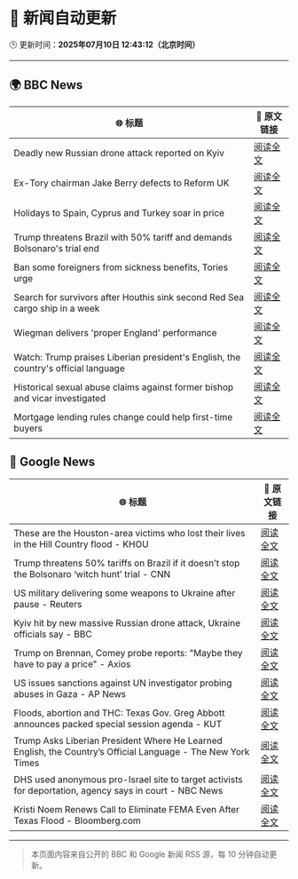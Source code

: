 # 🧠 新闻自动更新

🕒 更新时间：**2025年07月10日 12:43:12（北京时间）**

---

## 🌍 BBC News

| 🌐 标题 | 🔗 原文链接 |
|--------|-------------|
| Deadly new Russian drone attack reported on Kyiv | [阅读全文](https://www.bbc.com/news/articles/cj3rvpe06rxo) |
| Ex-Tory chairman Jake Berry defects to Reform UK | [阅读全文](https://www.bbc.com/news/articles/cx24lll3n99o) |
| Holidays to Spain, Cyprus and Turkey soar in price | [阅读全文](https://www.bbc.com/news/articles/clyndp097gro) |
| Trump threatens Brazil with 50% tariff and demands Bolsonaro's trial end | [阅读全文](https://www.bbc.com/news/articles/c784ee81y4zo) |
| Ban some foreigners from sickness benefits, Tories urge | [阅读全文](https://www.bbc.com/news/articles/c80p1gdvyggo) |
| Search for survivors after Houthis sink second Red Sea cargo ship in a week | [阅读全文](https://www.bbc.com/news/articles/c3071vp2d8yo) |
| Wiegman delivers 'proper England' performance | [阅读全文](https://www.bbc.com/sport/football/articles/c15w07p509jo) |
| Watch: Trump praises Liberian president's English, the country's official language | [阅读全文](https://www.bbc.com/news/videos/cdxl4gknwgno) |
| Historical sexual abuse claims against former bishop and vicar investigated | [阅读全文](https://www.bbc.com/news/articles/cg5zygv9p69o) |
| Mortgage lending rules change could help first-time buyers | [阅读全文](https://www.bbc.com/news/articles/cj0mny9pm2do) |

## 📰 Google News

| 🌐 标题 | 🔗 原文链接 |
|--------|-------------|
| These are the Houston-area victims who lost their lives in the Hill Country flood - KHOU | [阅读全文](https://news.google.com/rss/articles/CBMi7gFBVV95cUxOdkxtdDdIWWo4SExPa21WVWlRTENfYVNSM3F5cjVfam4ySkEzWmhxcjBGZVlDRklwZ1hkeUwtbGRYdllKS1pXSG5lOHN2a0ZuUjNXZHVIaDIwRlVTVjUxUERkWVhGUmRaOElBUzZEOE1adTBBNS1Oa0tDSHR0Vm1LTXptaUhQVmRSdThHWTB0MlkybnFfSENGSEZxR0hla1lUMTZHNVV5T3l2Nk1wc1c0LUpHQXB6NGhNRkxSRFI2Z2Rta2VBQWYzZ0k1TTJDREdOWlBsY2YzaGVnNklYOE9hRENZN2g2eTAzRklHdDVn?oc=5) |
| Trump threatens 50% tariffs on Brazil if it doesn’t stop the Bolsonaro ‘witch hunt’ trial - CNN | [阅读全文](https://news.google.com/rss/articles/CBMia0FVX3lxTFBnUlFCelRIRWZsTkhYWjVDRmtyaFpmN2FzdXh6amFJbUo1d3dHZkVBQkZpWHBoOGJMYVE3SW5SOVBNcGxXMjFXYnFqUXJHa0pfRmpJN3VoazhjZkxFV0psWDU0RUliVS1NV1Yw0gFwQVVfeXFMT0g5ZW1IZFhTaVBrS0E5b2NIU3pxN3FVbGtzclpnUlhxYVcyelQxY0wtc19UaGNhb2g1WTJPeklMTjg2SDF5V1FDcEl6clVrTkZubXFENjJJVW80MnIyMGNicC0xUzZDdWZUWF9kT0xxMA?oc=5) |
| US military delivering some weapons to Ukraine after pause - Reuters | [阅读全文](https://news.google.com/rss/articles/CBMiugFBVV95cUxQblpaeG1kdklwY3lnMzU0NFFNTERtMy04UDE0R2g2VUtCN0V1NzdoVHljc1hFcFhkRkZ1UHMwcmJYRVloQ3Q0QUJ0dXRVMVB2dEJKWWpGY3ZhYTV0OUFoaTd5MmV6NXpiNWVlQ25mUUdmaXdLZEVJTjlwRWhlek5WTi1BVGdHbWI4NFhBTmt2MUlxc0x5VU9HQXBsMmYtMGJ3eWx5UVJNejBrajJWNHVOcjV6ZGtPcm5aaGc?oc=5) |
| Kyiv hit by new massive Russian drone attack, Ukraine officials say - BBC | [阅读全文](https://news.google.com/rss/articles/CBMiWkFVX3lxTE1uUWpYNnZrQWxnS0ZUelVxczBwWHpZbWY1dlFpVkpGSElEZUpXUENwejNEQldpQl9TQndFV3p6Nm83NUFPcDZ5cnROS2FDcWpSWmFlZDRGU1lSd9IBX0FVX3lxTFBOVnluSmhUdjRVVkoxQmxSRG50MEdJcjFHNFp5YURMNGg5bTRkYmZkYlMwNlk3UVUyeEQwMi1JUS1HT3pHTGN4QUNubmg0NjIxUF9WS0JEdXFFLWstR3Jj?oc=5) |
| Trump on Brennan, Comey probe reports: "Maybe they have to pay a price" - Axios | [阅读全文](https://news.google.com/rss/articles/CBMiekFVX3lxTE5GWTYxVGVYWUg5ZmpLTk90Vmh4cTAxY0U4czNuTzFyMUZkalBkS0pGZHRmMk45WVRlQ0VGQUp6bFJrSTJFS1FyR3U1dml2WkRYelUtZkNEdEZQbFdQOFZRa0l2QkMzQ0tyelI5M1hDU3N0MDdnZmQzQjFB?oc=5) |
| US issues sanctions against UN investigator probing abuses in Gaza - AP News | [阅读全文](https://news.google.com/rss/articles/CBMisgFBVV95cUxOdGlHSlBvVFFQX196bXVsVTVWUzJYSFh2NXRtQXNrbVFubVRZaXFhUElIdk11YnlWUDN3T1VpOUxUVUpkX0RmellTTEtEczZjbVRzTlpqQXJiUXA3NV9mR3ZVYkI0elFlU2o0dXBSd1dVUDdBY0ZQZmFVaXVlZVZZb3gwVEkyM2FXYTJnaFlaTVVHTk5yV2R0by1zUmJvVU1VUVdRS0dDcEw5UVlfN3RJQW5n?oc=5) |
| Floods, abortion and THC: Texas Gov. Greg Abbott announces packed special session agenda - KUT | [阅读全文](https://news.google.com/rss/articles/CBMiyAFBVV95cUxORFE3ekdrZDFfZFc2eFRFeUc0ZEk5OG1XaEcwUF9VV21pVTdUb0c4WVV2bUh2MlJXODhZNjVVcjJjeExhcFZTQ3g1YTRhb09GbkhvNmlaWHE0dHhuUFZVVnNicEF5WkwzSHVScmhuOFNrZ3BBZ3Ixc25CSUVZQm5jYjVEM19OS29yc3paZjRFWDRBRnhvcF8yRlBEYXFPY3IyTk5jemwwV3J1MEJvTl9tbVlnUF9fdGd4WWpNT2M1TXB1eVdNN1RoYg?oc=5) |
| Trump Asks Liberian President Where He Learned English, the Country’s Official Language - The New York Times | [阅读全文](https://news.google.com/rss/articles/CBMiiwFBVV95cUxOU3dJN29nYnE4Um82XzZsU2lyQzZnVmZnZENEc2tVRExtbkFMMXc4ZjN3cjB2ajd0QkNIemNhUnJJeTY2RDZzNkNUdFpwZFduOXRTY2V5bVdyd0kzZ1lhOURqbHQ5YTVQTDBIS3FVLVpxZldDX1ZCdlZ1X2dMQ0hDdUhSOVpaVnc4YzJB?oc=5) |
| DHS used anonymous pro-Israel site to target activists for deportation, agency says in court - NBC News | [阅读全文](https://news.google.com/rss/articles/CBMiugFBVV95cUxNS1dTUkVTZXhtNVNxOEwtb0ZoVVJwMU9xV3FmNW82MHZoMVd6bXVkdzFzRkxCWkxRVzFzaW5tLW5yUUYzdkxya2ZiUXJOYW51TDduNGg5TV8xdkFMUzFoTmVCN0hvMERxaWdzOU0zVnk0R2tFSlg2R3pJTXlYbTNkUTZkblp3N2hXbFFaNWlGY3AtaUFoZEI5T0hJXzNLQng2V1RCUHFlaThNa09PLWNaakRDeFV0cERqX1HSAVZBVV95cUxOdmlnQWFRb3o3ZFN6UFlmX0ZiQ0UyZDBNYzN6cVNLZWRZVFVTVVkzSDdEUkRMcmVramxEc1NHUHVTTnRRTFNtank3MjZzTnVMYXFBTXh1UQ?oc=5) |
| Kristi Noem Renews Call to Eliminate FEMA Even After Texas Flood - Bloomberg.com | [阅读全文](https://news.google.com/rss/articles/CBMitAFBVV95cUxQYlFEVUJYb1RyN2lsNFpGU21lWVpHdlY3LVl4X2ZLX0FXUEtMdU5jYm1LOE5JSWZxTWxhWjlJY0xTWHNDUWV5Vm0yZ2VocXZMWVBhdjZhcUEtWGc2aG5xTG5ObjdybXQxS1JUQVQ2Y05UN1FyeDhtM0E1bUZQM2ttNVMxenlVdWlyczVvaE1YRHpxSDVJekZIaC1MNG5zQUIzN3pGNXhlbS1Gc3FYX3pVdUV2eWs?oc=5) |

---
> 本页面内容来自公开的 BBC 和 Google 新闻 RSS 源，每 10 分钟自动更新。